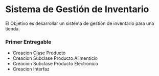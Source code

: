 # Sistema de Gestión de Inventario
El Objetivo es desarrollar un sistema de gestión de inventario para una tienda.
 
### Primer Entregable
* Creacion Clase Producto
* Creacion Subclase Producto Alimenticio
* Creacion Subclase Producto Electronico
* Creacion Interfaz